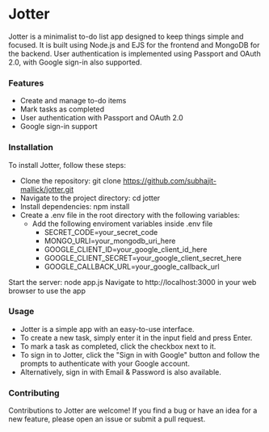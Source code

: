 # Jotter
Jotter is a minimalist to-do list app designed to keep things simple and focused.
It is built using Node.js and EJS for the frontend and MongoDB for the backend. 
User authentication is implemented using Passport and OAuth 2.0, with Google sign-in also supported.

### Features
* Create and manage to-do items
* Mark tasks as completed
* User authentication with Passport and OAuth 2.0
* Google sign-in support

### Installation
To install Jotter, follow these steps:

* Clone the repository: git clone https://github.com/subhajit-mallick/jotter.git
* Navigate to the project directory: cd jotter
* Install dependencies: npm install
* Create a .env file in the root directory with the following variables:
  - Add the following enviroment variables inside .env file
    - SECRET_CODE=your_secret_code
    - MONGO_URLI=your_mongodb_uri_here
    - GOOGLE_CLIENT_ID=your_google_client_id_here
    - GOOGLE_CLIENT_SECRET=your_google_client_secret_here
    - GOOGLE_CALLBACK_URL=your_google_callback_url
    
Start the server: node app.js
Navigate to http://localhost:3000 in your web browser to use the app

### Usage
- Jotter is a simple app with an easy-to-use interface. 
- To create a new task, simply enter it in the input field and press Enter. 
- To mark a task as completed, click the checkbox next to it.
- To sign in to Jotter, click the "Sign in with Google" button and follow the prompts to authenticate with your Google account.
- Alternatively, sign in with Email & Password is also available.

### Contributing
Contributions to Jotter are welcome! If you find a bug or have an idea for a new feature, please open an issue or submit a pull request.
